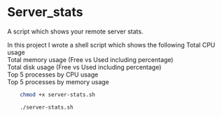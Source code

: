 # Server_stats
A script which shows your remote server stats.

In this project I wrote a shell script which shows the following
Total CPU usage \
Total memory usage (Free vs Used including percentage) \
Total disk usage (Free vs Used including percentage) \
Top 5 processes by CPU usage \
Top 5 processes by memory usage

```bash
    chmod +x server-stats.sh

```

```bash
    ./server-stats.sh
```
